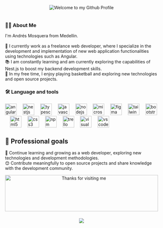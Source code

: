 <div align="center">
  <img src="https://github.com/BrunnerLivio/brunnerlivio/blob/master/images/welcome.png?raw=true" style="max-width: 100%;" alt="Welcome to my Github Profile" />
  <br/>
  <br/>
</div>

  <div >
    <h3 align="left">👩‍💻  About Me</h3>
    I'm Andrés Mosquera from Medellin.<br><br>
    🔭 I currently work as a freelance web developer, where I specialize in the development and implementation of new web application functionalities using technologies such as Angular.
<br>
    📚 I am constantly learning and am currently exploring the capabilities of Nest.js to boost my backend development skills.
<br>
    🏀 In my free time, I enjoy playing basketball and exploring new technologies and open source projects.
  </div>



<h3 align="left">🛠 Language and tools</h3>

###

<div align="left">
  <img src="https://cdn.simpleicons.org/angular/DD0031" height="38" alt="angularjs logo"  />
  <img width="12" />
  <img src="https://cdn.simpleicons.org/nestjs/E0234E" height="38" alt="nestjs logo"  />
  <img width="12" />
  <img src="https://cdn.jsdelivr.net/gh/devicons/devicon/icons/typescript/typescript-original.svg" height="38" alt="typescript logo"  />
  <img width="12" />
  <img src="https://cdn.simpleicons.org/javascript/F7DF1E" height="38" alt="javascript logo"  />
  <img width="12" />
  <img src="https://cdn.simpleicons.org/nodedotjs/339933" height="38" alt="nodejs logo"  />
  <img width="12" />
  <img src="https://cdn.simpleicons.org/microsoftsqlserver/CC2927" height="38" alt="microsoftsqlserver logo"  />
  <img width="12" />
  <img src="https://cdn.simpleicons.org/figma/F24E1E" height="38" alt="figma logo"  />
  <img width="12" />
  <img src="https://cdn.simpleicons.org/tailwindcss/06B6D4" height="38" alt="tailwindcss logo"  />
  <img width="12" />
  <img src="https://cdn.simpleicons.org/bootstrap/7952B3" height="38" alt="bootstrap logo"  />
  <img width="12" />
  <img src="https://cdn.simpleicons.org/html5/E34F26" height="38" alt="html5 logo"  />
  <img width="12" />
  <img src="https://cdn.simpleicons.org/css3/1572B6" height="38" alt="css3 logo"  />
  <img width="12" />
  <img src="https://cdn.jsdelivr.net/gh/devicons/devicon/icons/npm/npm-original-wordmark.svg" height="38" alt="npm logo"  />
  <img width="12" />
  <img src="https://cdn.simpleicons.org/trello/0052CC" height="38" alt="trello logo"  />
  <img width="12" />
  <img src="https://cdn.simpleicons.org/visualstudio/5C2D91" height="38" alt="visualstudio logo"  />
  <img width="12" />
  <img src="https://cdn.simpleicons.org/visualstudiocode/007ACC" height="38" alt="vscode logo"  />
</div>

## 🎯 Professional goals

📖 Continue learning and growing as a web developer, exploring new technologies and development methodologies. <br/>
😊 Contribute meaningfully to open source projects and share knowledge with the development community.



<div align="center">
  <img height="120" alt="Thanks for visiting me" width="100%" src="https://raw.githubusercontent.com/BrunnerLivio/brunnerlivio/master/images/marquee.svg" />
</div>



###

<div align="center">
  <img src="https://profile-counter.glitch.me/afmosquerare/count.svg?"  />
</div>

###



